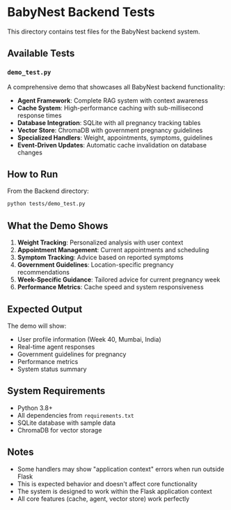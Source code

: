 # BabyNest Backend Tests

This directory contains test files for the BabyNest backend system.

## Available Tests

### `demo_test.py`
A comprehensive demo that showcases all BabyNest backend functionality:

- **Agent Framework**: Complete RAG system with context awareness
- **Cache System**: High-performance caching with sub-millisecond response times
- **Database Integration**: SQLite with all pregnancy tracking tables
- **Vector Store**: ChromaDB with government pregnancy guidelines
- **Specialized Handlers**: Weight, appointments, symptoms, guidelines
- **Event-Driven Updates**: Automatic cache invalidation on database changes

## How to Run

From the Backend directory:
```bash
python tests/demo_test.py
```

## What the Demo Shows

1. **Weight Tracking**: Personalized analysis with user context
2. **Appointment Management**: Current appointments and scheduling
3. **Symptom Tracking**: Advice based on reported symptoms
4. **Government Guidelines**: Location-specific pregnancy recommendations
5. **Week-Specific Guidance**: Tailored advice for current pregnancy week
6. **Performance Metrics**: Cache speed and system responsiveness

## Expected Output

The demo will show:
- User profile information (Week 40, Mumbai, India)
- Real-time agent responses
- Government guidelines for pregnancy
- Performance metrics
- System status summary

## System Requirements

- Python 3.8+
- All dependencies from `requirements.txt`
- SQLite database with sample data
- ChromaDB for vector storage

## Notes

- Some handlers may show "application context" errors when run outside Flask
- This is expected behavior and doesn't affect core functionality
- The system is designed to work within the Flask application context
- All core features (cache, agent, vector store) work perfectly 